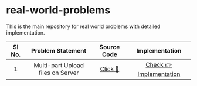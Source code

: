 # real-world-problems

This is the main repository for real world problems with detailed implementation.

|Sl No.| Problem Statement  | Source Code  | Implementation  |
|:-:|:-:|:-:|:-:|
|1| Multi-part Upload files on Server  | [ Click :file_folder: ](/file-upload)  | [ Check :point_right: Implementation  ](/file-upload/README.md)  |